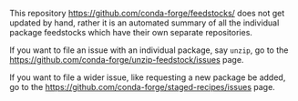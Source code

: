 This repository https://github.com/conda-forge/feedstocks/ does not get updated by hand,
rather it is an automated summary of all the individual package feedstocks which have
their own separate repositories.

If you want to file an issue with an individual package, say ``unzip``, go to the
https://github.com/conda-forge/unzip-feedstock/issues page.

If you want to file a wider issue, like requesting a new package be added, go to the
https://github.com/conda-forge/staged-recipes/issues page.
